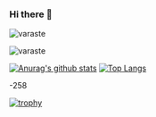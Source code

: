 ### Hi there 👋

<!--
**varaste/varaste** is a ✨ _special_ ✨ repository because its `README.md` (this file) appears on your GitHub profile.

Here are some ideas to get you started:

- 🔭 I’m currently working on ...
- 🌱 I’m currently learning ...
- 👯 I’m looking to collaborate on ...
- 🤔 I’m looking for help with ...
- 💬 Ask me about ...
- 📫 How to reach me: ...
- 😄 Pronouns: ...
- ⚡ Fun fact: ...
-->

<p align="left"> <img src="https://komarev.com/ghpvc/?username=varaste" alt="varaste"/> </p>

<img align="center" src="https://github-readme-stats.vercel.app/api?username=varaste&show_icons=true" alt="varaste" />


[![Anurag's github stats](https://github-readme-stats.vercel.app/api?username=varaste&show_icons=true&count_private=true&include_all_commits=true&theme=dracula)](https://github.com/varaste)
[![Top Langs](https://github-readme-stats.vercel.app/api/top-langs/?username=varaste&layout=compact&langs_count=11&count_private=true&theme=dracula&hide=Makefile,cmake)](https://github.com/varaste)

-258

[![trophy](https://github-profile-trophy.vercel.app/?username=varaste&rank=SECRET,S,SS,SSS,AAA,AA,A,BBB,BB,B,CCC,CC,C&row=4&column=3&theme=flat&margin-w=10&margin-h=10)](https://github.com/ryo-ma/github-profile-trophy)


